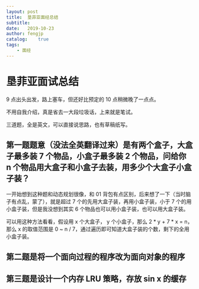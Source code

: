 ```yaml
---
layout: post
title:  垦菲亚面经总结
subtitle:   
date:   2019-10-23
author: fengjp
catalog:    true
tags:
    - 面经
---
```


#  垦菲亚面试总结

9 点出头出发，路上塞车，但还好比预定的 10 点稍微晚了一点点。

不用自我介绍，真是省去一大段垃圾话，上来就是笔试。

三道题，全是英文，可以直接说思路，也有草稿纸写。

##  第一题题意（没法全英翻译过来）是有两个盒子，大盒子最多装 7 个物品，小盒子最多装 2 个物品，问给你 n 个物品用大盒子和小盒子去装，用多少个大盒子小盒子装？

一开始想到这种题和动态规划很像，和 01 背包有点区别，后来想了一下（当时脑子有点乱，蒙了），就是超过 7 个的先用大盒子装，再用小盒子装，小于 7 个的用小盒子装，但是我没想到其实 6 个物品也可以用小盒子装，也可以用大盒子装。

可以用这种方法看看，假设用 x 个大盒子， y 个小盒子，那么 2 * y + 7 * x = n， 那么 x 的取值范围是 0 ~ n / 7，通过遍历即可知道大盒子装的个数，剩下的全用小盒子装。

##  第二题是将一个面向过程的程序改为面向对象的程序

##  第三题是设计一个内存 LRU 策略，存放 sin x 的缓存